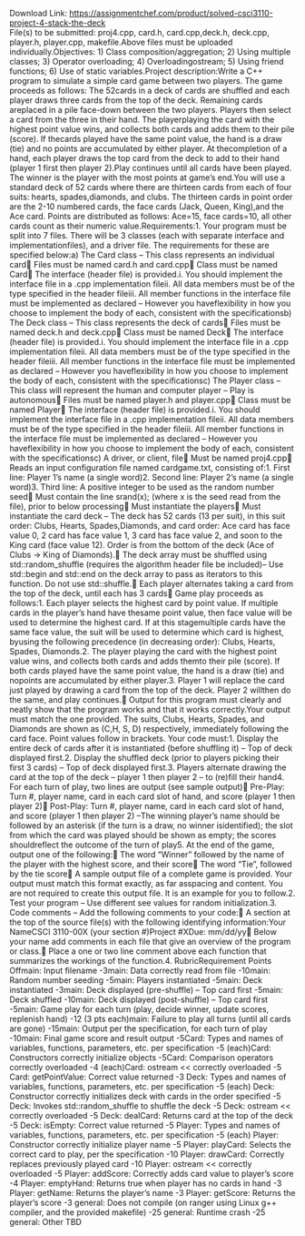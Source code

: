 Download Link: https://assignmentchef.com/product/solved-csci3110-project-4-stack-the-deck
<br>
File(s) to be submitted: proj4.cpp, card.h, card.cpp,deck.h, deck.cpp, player.h, player.cpp, makefile.Above files must be uploaded individually.Objectives: 1) Class composition/aggregation; 2) Using multiple classes; 3) Operator overloading; 4) Overloadingostream; 5) Using friend functions; 6) Use of static variables.Project description:Write a C++ program to simulate a simple card game between two players. The game proceeds as follows: The 52cards in a deck of cards are shuffled and each player draws three cards from the top of the deck. Remaining cards areplaced in a pile face-down between the two players. Players then select a card from the three in their hand. The playerplaying the card with the highest point value wins, and collects both cards and adds them to their pile (score). If thecards played have the same point value, the hand is a draw (tie) and no points are accumulated by either player. At thecompletion of a hand, each player draws the top card from the deck to add to their hand (player 1 first then player 2).Play continues until all cards have been played. The winner is the player with the most points at game’s end.You will use a standard deck of 52 cards where there are thirteen cards from each of four suits: hearts, spades,diamonds, and clubs. The thirteen cards in point order are the 2-10 numbered cards, the face cards (Jack, Queen, King),and the Ace card. Points are distributed as follows: Ace=15, face cards=10, all other cards count as their numeric value.Requirements:1. Your program must be split into 7 files. There will be 3 classes (each with separate interface and implementationfiles), and a driver file. The requirements for these are specified below:a) The Card class – This class represents an individual card Files must be named card.h and card.cpp Class must be named Card The interface (header file) is provided.i. You should implement the interface file in a .cpp implementation fileii. All data members must be of the type specified in the header fileiii. All member functions in the interface file must be implemented as declared – However you haveflexibility in how you choose to implement the body of each, consistent with the specificationsb) The Deck class – This class represents the deck of cards Files must be named deck.h and deck.cpp Class must be named Deck The interface (header file) is provided.i. You should implement the interface file in a .cpp implementation fileii. All data members must be of the type specified in the header fileiii. All member functions in the interface file must be implemented as declared – However you haveflexibility in how you choose to implement the body of each, consistent with the specificationsc) The Player class – This class will represent the human and computer player – Play is autonomous Files must be named player.h and player.cpp Class must be named Player The interface (header file) is provided.i. You should implement the interface file in a .cpp implementation fileii. All data members must be of the type specified in the header fileiii. All member functions in the interface file must be implemented as declared – However you haveflexibility in how you choose to implement the body of each, consistent with the specificationsc) A driver, or client, file Must be named proj4.cpp Reads an input configuration file named cardgame.txt, consisting of:1. First line: Player 1’s name (a single word)2. Second line: Player 2’s name (a single word)3. Third line: A positive integer to be used as the random number seed Must contain the line srand(x); (where x is the seed read from the file), prior to below processing Must instantiate the players Must instantiate the card deck – The deck has 52 cards (13 per suit), in this suit order: Clubs, Hearts, Spades,Diamonds, and card order: Ace card has face value 0, 2 card has face value 1, 3 card has face value 2, and soon to the King card (face value 12). Order is from the bottom of the deck (Ace of Clubs → King of Diamonds). The deck array must be shuffled using std::random_shuffle (requires the algorithm header file be included)– Use std::begin and std::end on the deck array to pass as iterators to this function. Do not use std::shuffle. Each player alternates taking a card from the top of the deck, until each has 3 cards Game play proceeds as follows:1. Each player selects the highest card by point value. If multiple cards in the player’s hand have thesame point value, then face value will be used to determine the highest card. If at this stagemultiple cards have the same face value, the suit will be used to determine which card is highest, byusing the following precedence (in decreasing order): Clubs, Hearts, Spades, Diamonds.2. The player playing the card with the highest point value wins, and collects both cards and adds themto their pile (score). If both cards played have the same point value, the hand is a draw (tie) and nopoints are accumulated by either player.3. Player 1 will replace the card just played by drawing a card from the top of the deck. Player 2 willthen do the same, and play continues. Output for this program must clearly and neatly show that the program works and that it works correctly.Your output must match the one provided. The suits, Clubs, Hearts, Spades, and Diamonds are shown as (C,H, S, D) respectively, immediately following the card face. Point values follow in brackets. Your code must:1. Display the entire deck of cards after it is instantiated (before shuffling it) – Top of deck displayed first.2. Display the shuffled deck (prior to players picking their first 3 cards) – Top of deck displayed first.3. Players alternate drawing the card at the top of the deck – player 1 then player 2 – to (re)fill their hand4. For each turn of play, two lines are output (see sample output) Pre-Play: Turn #, player name, card in each card slot of hand, and score (player 1 then player 2) Post-Play: Turn #, player name, card in each card slot of hand, and score (player 1 then player 2) –The winning player’s name should be followed by an asterisk (if the turn is a draw, no winner isidentified); the slot from which the card was played should be shown as empty; the scores shouldreflect the outcome of the turn of play5. At the end of the game, output one of the following: The word “Winner” followed by the name of the player with the highest score, and their score The word “Tie”, followed by the tie score A sample output file of a complete game is provided. Your output must match this format exactly, as far asspacing and content. You are not required to create this output file. It is an example for you to follow.2. Test your program – Use different see values for random initialization.3. Code comments – Add the following comments to your code: A section at the top of the source file(s) with the following identifying information:Your NameCSCI 3110-00X (your section #)Project #XDue: mm/dd/yy Below your name add comments in each file that give an overview of the program or class. Place a one or two line comment above each function that summarizes the workings of the function.4. RubricRequirement Points Offmain: Input filename -3main: Data correctly read from file -10main: Random number seeding -5main: Players instantiated -5main: Deck instantiated -3main: Deck displayed (pre-shuffle) – Top card first -5main: Deck shuffled -10main: Deck displayed (post-shuffle) – Top card first -5main: Game play for each turn (play, decide winner, update scores, replenish hand) -12 (3 pts each)main: Failure to play all turns (until all cards are gone) -15main: Output per the specification, for each turn of play -10main: Final game score and result output -5Card: Types and names of variables, functions, parameters, etc. per specification -5 (each)Card: Constructors correctly initialize objects -5Card: Comparison operators correctly overloaded -4 (each)Card: ostream &lt;&lt; correctly overloaded -5 Card: getPointValue: Correct value returned -3 Deck: Types and names of variables, functions, parameters, etc. per specification -5 (each) Deck: Constructor correctly initializes deck with cards in the order specified -5 Deck: Invokes std::random_shuffle to shuffle the deck -5 Deck: ostream &lt;&lt; correctly overloaded -5 Deck: dealCard: Returns card at the top of the deck -5 Deck: isEmpty: Correct value returned -5 Player: Types and names of variables, functions, parameters, etc. per specification -5 (each) Player: Constructor correctly initialize player name -5 Player: playCard: Selects the correct card to play, per the specification -10 Player: drawCard: Correctly replaces previously played card -10 Player: ostream &lt;&lt; correctly overloaded -5 Player: addScore: Correctly adds card value to player’s score -4 Player: emptyHand: Returns true when player has no cards in hand -3 Player: getName: Returns the player’s name -3 Player: getScore: Returns the player’s score -3 general: Does not compile (on ranger using Linux g++ compiler, and the provided makefile) -25 general: Runtime crash -25 general: Other TBD